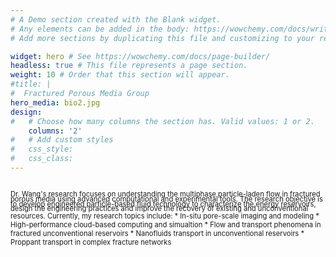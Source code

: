 ```yaml
---
# A Demo section created with the Blank widget.
# Any elements can be added in the body: https://wowchemy.com/docs/writing-markdown-latex/
# Add more sections by duplicating this file and customizing to your requirements.

widget: hero # See https://wowchemy.com/docs/page-builder/
headless: true # This file represents a page section.
weight: 10 # Order that this section will appear.
#title: |
#  Fractured Porous Media Group
hero_media: bio2.jpg
design:
#   # Choose how many columns the section has. Valid values: 1 or 2.
    columns: '2'
#   # Add custom styles
#   css_style:
#   css_class:
---
```




<br>

<span style="font-size:0.8em;line-height: 0.7;">
Dr. Wang's research focuses on understanding the multiphase particle-laden flow in fractured porous media using advanced computational and experimental tools. The research objective is to develop engineered particle-based fluid technology to characterize the energy reservoirs, design the engineering practices and improve the recovery of existing and unconventional resources. Currently, my research topics include:
</span>

<span style="font-size:0.8em;">
* In-situ pore-scale imaging and modeling
* High-performance cloud-based computing and simualtion
* Flow and transport phenomena in fractured unconventional reservoirs
* Nanofluids transport in unconventional reservoirs
* Proppant transport in complex fracture networks
</span>


